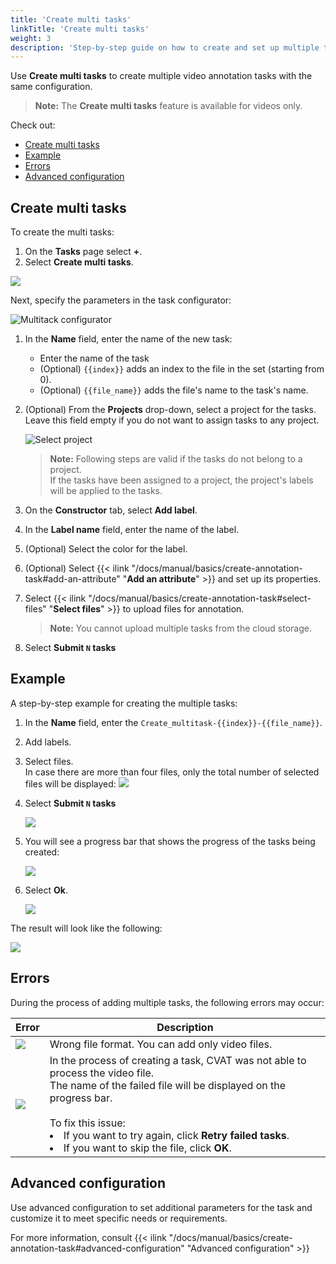 ```yaml
---
title: 'Create multi tasks'
linkTitle: 'Create multi tasks'
weight: 3
description: 'Step-by-step guide on how to create and set up multiple tasks'
---
```


Use **Create multi tasks** to create multiple video annotation tasks with the same configuration.

> **Note:** The **Create multi tasks** feature is available for videos only.

Check out:

- [Create multi tasks](#create-multi-tasks)
- [Example](#example)
- [Errors](#errors)
- [Advanced configuration](#advanced-configuration)

## Create multi tasks

To create the multi tasks:
1. On the **Tasks** page select **+**.
1. Select **Create multi tasks**.

![](/images/create_multi_tasks_1.png)

Next, specify the parameters in the task configurator:

![Multitack configurator](/images/create_multi_tasks_2.png)

1. In the **Name** field, enter the name of the new task:

   - Enter the name of the task
   - (Optional) `{{index}}` adds an index to the file in the set (starting from 0).
   - (Optional) `{{file_name}}` adds the file's name to the task's name.

1. (Optional) From the **Projects** drop-down, select a project for the tasks.
   <br>Leave this field empty if you do not want to assign tasks to any project.

   ![Select project](/images/select_project.png)

   > **Note:** Following steps are valid if the tasks do not belong to a project.
   > <br>If the tasks have been assigned to a project, the project's labels will be applied to the tasks.

1. On the **Constructor** tab, select **Add label**.
1. In the **Label name** field, enter the name of the label.
1. (Optional) Select the color for the label.
1. (Optional) Select
   {{< ilink "/docs/manual/basics/create-annotation-task#add-an-attribute" "**Add an attribute**" >}}
   and set up its properties.
1. Select {{< ilink "/docs/manual/basics/create-annotation-task#select-files" "**Select files**" >}}
   to upload files for annotation.
   > **Note:** You cannot upload multiple tasks from the cloud storage.
1. Select **Submit `N` tasks**

## Example

A step-by-step example for creating the multiple tasks:

1. In the **Name** field, enter the `Create_multitask-{{index}}-{{file_name}}`.
2. Add labels.
3. Select files. <br>In case there are more than four files,
   only the total number of selected files will be displayed:
   ![](/images/create_multi_tasks_3.png)
4. Select **Submit `N` tasks**

   ![](/images/create_multi_tasks_4.png)

5. You will see a progress bar that shows the progress of the tasks being created:

   ![](/images/create_multi_tasks_5.png)

6. Select **Ok**.

   ![](/images/create_multi_tasks_6.png)

The result will look like the following:

![](/images/create_multi_tasks_7.png)

## Errors

During the process of adding multiple tasks, the following errors may occur:

<!--lint disable maximum-line-length-->

| Error                     | Description                                                                                                                                                                                                                                                                                      |
| ------------------------- | ------------------------------------------------------------------------------------------------------------------------------------------------------------------------------------------------------------------------------------------------------------------------------------------------ |
| ![](/images/create_multi_tasks_8.png) | Wrong file format. You can add only video files.                                                                                                                                                                                                                                                 |
| ![](/images/create_multi_tasks_9.png) | In the process of creating a task, CVAT was not able to process the video file. <br>The name of the failed file will be displayed on the progress bar. <br><br> To fix this issue: <li> If you want to try again, click **Retry failed tasks**. <li> If you want to skip the file, click **OK**. |

<!--lint enable maximum-line-length-->

## Advanced configuration

Use advanced configuration to set additional parameters for the task
and customize it to meet specific needs or requirements.

For more information, consult
{{< ilink "/docs/manual/basics/create-annotation-task#advanced-configuration" "Advanced configuration" >}}
